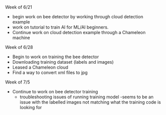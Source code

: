 Week of 6/21
- begin work on bee detector by working through cloud detection example
- work on tutorial to train AI for ML/AI beginners. 
- Continue work on cloud detection example through a Chameleon machine 

Week of 6/28
- Begin to work on training the bee detector
- Downloading training dataset (labels and images)
- Leased a Chameleon cloud
- Find a way to convert xml files to jpg

Week of 7/5
- Continue to work on bee detector training
  - troubleshooting issues of running training model
      -seems to be an issue with the labelled images not matching what the training code is looking for

